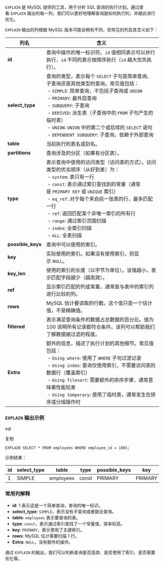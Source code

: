 `EXPLAIN` 是 MySQL 提供的工具，用于分析 SQL 查询的执行计划。通过查看 `EXPLAIN` 输出的每一列，我们可以更好地理解查询是如何执行的，并据此进行优化。

`EXPLAIN` 输出的列根据 MySQL 版本可能会稍有不同，但常见的列及其含义如下：

| 列名                | 含义                                                                                                                                                                                                                                                                 |
| ----------------- | ------------------------------------------------------------------------------------------------------------------------------------------------------------------------------------------------------------------------------------------------------------------ |
| **id**            | 查询中操作的唯一标识符。`id` 值相同表示可以并行执行，`id` 不同的表示按顺序执行（`id` 越大优先执行）。                                                                                                                                                                                                         |
| **select_type**   | 查询的类型，表示每个 `SELECT` 子句是简单查询、子查询还是其他类型的查询。常见值包括：<br> - `SIMPLE`: 简单查询，不包括子查询或 `UNION`<br> - `PRIMARY`: 最外层查询<br> - `SUBQUERY`: 子查询<br> - `DERIVED`: 派生表（子查询中的 `FROM` 子句产生的临时表）<br> - `UNION`: `UNION` 中的第二个或后续的 `SELECT` 语句<br> - `DEPENDENT SUBQUERY`: 子查询，依赖于外部查询 |
| **table**         | 当前执行的表名或别名。                                                                                                                                                                                                                                                        |
| **partitions**    | 查询涉及的分区（如果有分区表）。                                                                                                                                                                                                                                                   |
| **type**          | 表示查询中使用的访问类型（访问表的方式）。访问类型的优劣顺序（从好到差）为：<br> - `system`: 表只有一行<br> - `const`: 表示通过索引查找到的常量（通常是 `PRIMARY KEY` 或 `UNIQUE` 索引）<br> - `eq_ref`: 对于每个来自前一张表的行，最多匹配一行<br> - `ref`: 返回匹配某个非唯一索引的所有行<br> - `range`: 通过索引范围扫描<br> - `index`: 全索引扫描<br> - `ALL`: 全表扫描          |
| **possible_keys** | 查询中可以使用的索引。                                                                                                                                                                                                                                                        |
| **key**           | 实际使用的索引。如果没有使用索引，则显示 `NULL`。                                                                                                                                                                                                                                       |
| **key_len**       | 使用的索引的长度（以字节为单位）。该值越小，表示匹配字段越少（越高效）。                                                                                                                                                                                                                               |
| **ref**           | 显示索引匹配的列或常量，通常是与表中的索引列进行比较的列。                                                                                                                                                                                                                                      |
| **rows**          | MySQL 估计要读取的行数。这个值只是一个估计值，不是精确值。                                                                                                                                                                                                                                   |
| **filtered**      | 表示满足查询条件的数据占总数据的百分比。值为 100 说明所有记录都符合条件。该列可以帮助我们了解数据被过滤的程度。                                                                                                                                                                                                         |
| **Extra**         | 额外的信息，描述了执行计划的其他细节。常见值包括：<br> - `Using where`: 使用了 `WHERE` 子句过滤记录<br> - `Using index`: 查询仅使用索引，不需要访问表的数据行（覆盖索引）<br> - `Using filesort`: 需要额外的排序步骤，通常意味着性能较差<br> - `Using temporary`: 使用了临时表，通常发生在排序或分组操作时                                                          |

### `EXPLAIN` 输出示例

sql

复制

```
EXPLAIN SELECT * FROM employees WHERE employee_id = 1001;
```

示例结果：

|id|select_type|table|type|possible_keys|key|key_len|ref|rows|filtered|Extra|
|---|---|---|---|---|---|---|---|---|---|---|
|1|SIMPLE|employees|const|PRIMARY|PRIMARY|4|const|1|100.00|NULL|

### 常用列解释

- **id**: 1 表示这是一个简单查询，查询的唯一标识。
- **select_type**: `SIMPLE`，表示没有子查询或者联合查询。
- **table**: `employees` 表示要查询的表。
- **type**: `const`，表示通过索引查找了一个常量值，效率较高。
- **key**: `PRIMARY`，表示使用了主键索引。
- **rows**: MySQL 估计需要扫描 1 行。
- **Extra**: `NULL`，没有额外的操作。

通过 `EXPLAIN` 的输出，我们可以判断查询是否高效、是否使用了索引、是否需要优化等。